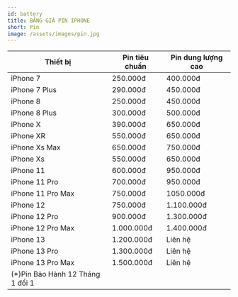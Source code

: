 ```yaml
---
id: battery
title: BẢNG GIÁ PIN IPHONE
short: Pin
image: /assets/images/pin.jpg
---
```

| Thiết bị                         | Pin tiêu chuẩn | Pin dung lượng cao |
| -------------------------------- | -------------- | ------------------ |
| iPhone 7                         | 250.000đ       | 400.000đ           |
| iPhone 7 Plus                    | 290.000đ       | 450.000đ           |
| iPhone 8                         | 250.000đ       | 450.000đ           |
| iPhone 8 Plus                    | 300.000đ       | 500.000đ           |
| iPhone X                         | 390.000đ       | 650.000đ           |
| iPhone XR                        | 550.000đ       | 650.000đ           |
| iPhone Xs Max                    | 650.000đ       | 750.000đ           |
| iPhone Xs                        | 550.000đ       | 650.000đ           |
| iPhone 11                        | 600.000đ       | 950.000đ           |
| iPhone 11 Pro                    | 700.000đ       | 950.000đ           |
| iPhone 11 Pro Max                | 750.000đ       | 1050.000đ          |
| iPhone 12                        | 750.000đ       | 1.100.000đ         |
| iPhone 12 Pro                    | 900.000đ       | 1.300.000đ         |
| iPhone 12 Pro Max                | 1.000.000đ     | 1.400.000đ         |
| iPhone 13                        | 1.200.000đ     | Liên hệ            |
| iPhone 13 Pro                    | 1.300.000đ     | Liên hệ            |
| iPhone 13 Pro Max                | 1.500.000đ     | Liên hệ            |
| (*)Pin Bảo Hành 12 Tháng 1 đổi 1 |                |                    |